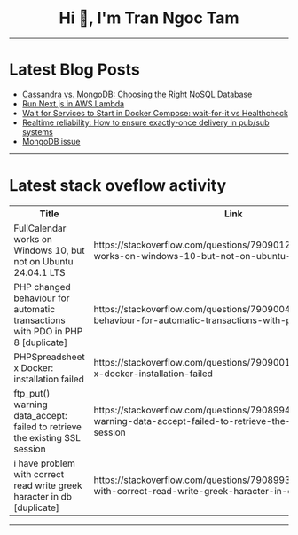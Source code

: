 <h1 align="center">Hi 👋, I'm Tran Ngoc Tam</h1>

---

# Latest Blog Posts 
<!-- BLOG-POST-LIST:START -->
- [Cassandra vs. MongoDB: Choosing the Right NoSQL Database](https://dev.to/ksolves/cassandra-vs-mongodb-choosing-the-right-nosql-database-1ood)
- [Run Next.js in AWS Lambda](https://dev.to/cnuss/run-nextjs-in-aws-lambda-5fca)
- [Wait for Services to Start in Docker Compose: wait-for-it vs Healthcheck](https://dev.to/welel/wait-for-services-to-start-in-docker-compose-wait-for-it-vs-healthcheck-127d)
- [Realtime reliability: How to ensure exactly-once delivery in pub/sub systems](https://dev.to/ably/realtime-reliability-how-to-ensure-exactly-once-delivery-in-pubsub-systems-1ndh)
- [MongoDB issue](https://dev.to/chmoez/mongodb-issue-47ih)
<!-- BLOG-POST-LIST:END -->

---

# Latest stack oveflow activity
<table>
  <tr><th>Title</th><th>Link</th></tr>
  <!-- STACKOVERFLOW:START --><tr><td>FullCalendar works on Windows 10, but not on Ubuntu 24.04.1 LTS</td><td>https://stackoverflow.com/questions/79090125/fullcalendar-works-on-windows-10-but-not-on-ubuntu-24-04-1-lts</td></tr><tr><td>PHP changed behaviour for automatic transactions with PDO in PHP 8 [duplicate]</td><td>https://stackoverflow.com/questions/79090042/php-changed-behaviour-for-automatic-transactions-with-pdo-in-php-8</td></tr><tr><td>PHPSpreadsheet x Docker: installation failed</td><td>https://stackoverflow.com/questions/79090018/phpspreadsheet-x-docker-installation-failed</td></tr><tr><td>ftp_put&lpar;&rpar; warning data_accept: failed to retrieve the existing SSL session</td><td>https://stackoverflow.com/questions/79089945/ftp-put-warning-data-accept-failed-to-retrieve-the-existing-ssl-session</td></tr><tr><td>i have problem with correct read write greek haracter in db [duplicate]</td><td>https://stackoverflow.com/questions/79089935/i-have-problem-with-correct-read-write-greek-haracter-in-db</td></tr><!-- STACKOVERFLOW:END -->
</table>

---


